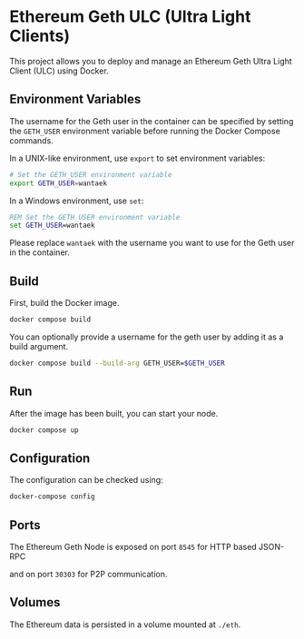 # Ethereum Geth ULC (Ultra Light Clients)

This project allows you to deploy and manage an Ethereum Geth Ultra Light Client (ULC) using Docker.

## Environment Variables

The username for the Geth user in the container can be specified by setting the `GETH_USER` environment variable before running the Docker Compose commands.

In a UNIX-like environment, use `export` to set environment variables:

```bash
# Set the GETH_USER environment variable
export GETH_USER=wantaek
```

In a Windows environment, use `set`:

```cmd
REM Set the GETH_USER environment variable
set GETH_USER=wantaek
```

Please replace `wantaek` with the username you want to use for the Geth user in the container.

## Build

First, build the Docker image.

```bash
docker compose build
```

You can optionally provide a username for the geth user by adding it as a build argument.

```bash
docker compose build --build-arg GETH_USER=$GETH_USER
```

## Run

After the image has been built, you can start your node.

```bash
docker compose up
```

## Configuration

The configuration can be checked using:

```bash
docker-compose config
```

## Ports

The Ethereum Geth Node is exposed on port `8545` for HTTP based JSON-RPC

and on port `30303` for P2P communication.

## Volumes

The Ethereum data is persisted in a volume mounted at `./eth`.
